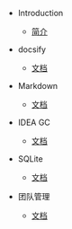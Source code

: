 * Introduction
    * [简介](README.md)

* docsify
    * [文档](/docsify/docsify.md)

* Markdown
    * [文档](/markdown/markdown.md)

+ IDEA GC
  + [文档](/idea/IDEA_GC_Tuning.md)

+ SQLite
  + [文档](/SQLite/SQLite.md)

+ 团队管理
  + [文档](/team/team.md)